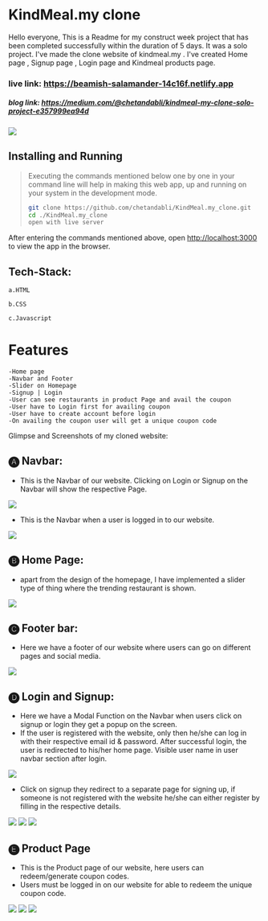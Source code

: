 # KindMeal.my clone

Hello everyone, This is a Readme for my construct week project that has been completed successfully within the duration of 5 days. It was a solo project. I've made the clone website of kindmeal.my . I've created Home page , Signup page , Login page and Kindmeal products page.

### live link: https://beamish-salamander-14c16f.netlify.app

##### blog link: https://medium.com/@chetandabli/kindmeal-my-clone-solo-project-e357999ea94d

<img src="https://www.kindmeal.my/images/logo-kindmeal.png">

## Installing and Running
> Executing the commands mentioned below one by one in your command line will help in making this web app, up and running on your system in the development mode.
> 
> ```bash
> git clone https://github.com/chetandabli/KindMeal.my_clone.git
> cd ./KindMeal.my_clone
> open with live server

After entering the commands mentioned above, open [http://localhost:3000](http://localhost:3000) to view the app in the browser.

## Tech-Stack:

    a.HTML

    b.CSS

    c.Javascript
    
# Features

    -Home page
    -Navbar and Footer
    -Slider on Homepage
    -Signup | Login
    -User can see restaurants in product Page and avail the coupon 
    -User have to Login first for availing coupon
    -User have to create account before login
    -On availing the coupon user will get a unique coupon code

Glimpse and Screenshots of my cloned website:

## 🅐 Navbar:

- This is the Navbar of our website. Clicking on Login or Signup on the Navbar will show the respective Page.

<img src="https://miro.medium.com/max/1400/1*EulC212JRKeioIZ6QiylJQ.webp">

- This is the Navbar when a user is logged in to our website.

<img src="https://miro.medium.com/max/1400/1*o6IcC36aEo63Yxnlr4sSvg.webp">

## 🅑 Home Page:

- apart from the design of the homepage, I have implemented a slider type of thing where the trending restaurant is shown.

<img src="https://miro.medium.com/max/720/1*Tjz6n-khjnAXnrkDJg04ow.webp">

## 🅒 Footer bar:

- Here we have a footer of our website where users can go on different pages and social media.

<img src="https://miro.medium.com/max/720/1*BCLNQYNw_ll7_Y6nQwsKlQ.webp">

## 🅓 Login and Signup:

- Here we have a Modal Function on the Navbar when users click on signup or login they get a popup on the screen.
- If the user is registered with the website, only then he/she can log in with their respective email id & password. After successful login, the user is redirected to his/her home page. Visible user name in user navbar section after login.

<img src="https://miro.medium.com/max/720/1*H70D4-zQ_VJVm_Eqfem4NA.webp">

- Click on signup they redirect to a separate page for signing up, if someone is not registered with the website he/she can either register by filling in the respective details.

<img src="https://miro.medium.com/max/720/1*xiv4ZhAEEmLf8GBBRHvlXA.webp">

<img src="https://miro.medium.com/max/720/1*gCDxr50merhfm4lJxiSPUA.webp">

<img src="https://miro.medium.com/max/720/1*AfFtgeElPgzC62wr0X361g.webp">

## 🅔 Product Page

- This is the Product page of our website, here users can redeem/generate coupon codes.
- Users must be logged in on our website for able to redeem the unique coupon code.

<img src="https://miro.medium.com/max/720/1*KfsW8AN0Eg_Ve4OuG63ArQ.webp">

<img src="https://miro.medium.com/max/720/1*PKo-9UoGlINZs4aZDGi1MA.webp">

<img src="https://miro.medium.com/max/720/1*Rg_IJIzYnruLoFj2NI68fA.webp">

